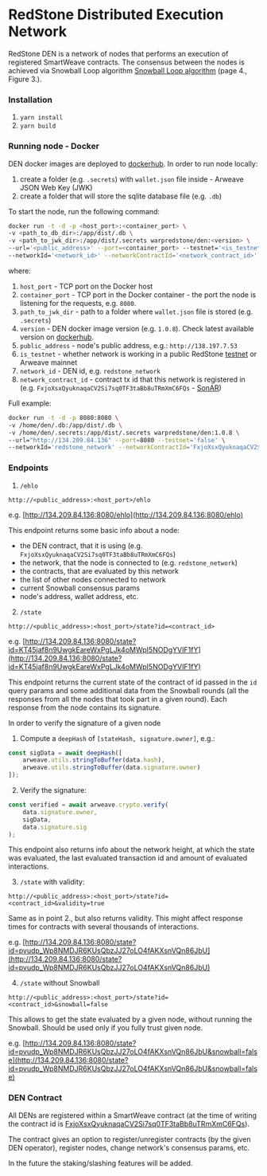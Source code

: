 # RedStone Distributed Execution Network
RedStone DEN is a network of nodes that performs an execution of registered SmartWeave contracts.
The consensus between the nodes is achieved via Snowball Loop algorithm
[Snowball Loop algorithm](https://ipfs.io/ipfs/QmUy4jh5mGNZvLkjies1RWM4YuvJh5o2FYopNPVYwrRVGV) (page 4., Figure 3.).

### Installation

1. `yarn install`
2. `yarn build`

### Running node - Docker
DEN docker images are deployed to [dockerhub](https://hub.docker.com/r/warpredstone/den/tags).
In order to run node locally:
1. create a folder (e.g. `.secrets`) with `wallet.json` file inside - Arweave JSON Web Key (JWK)
2. create a folder that will store the sqlite database file (e.g. `.db`)

To start the node, run the following command:
```bash
docker run -t -d -p <host_port>:<container_port> \
-v <path_to_db_dir>:/app/dist/.db \
-v <path_to_jwk_dir>:/app/dist/.secrets warpredstone/den:<version> \
--url='<public_address>' --port=<container_port> --testnet='<is_testnet>' \
--networkId='<network_id>' --networkContractId='<network_contract_id>'
```

where:

1. `host_port` - TCP port on the Docker host
2. `container_port` - TCP port in the Docker container - the port the node is listening for the requests, e.g. `8080`.
4. `path_to_jwk_dir` - path to a folder where `wallet.json` file is stored (e.g. `.secrets`)
5. `version` - DEN docker image version (e.g. `1.0.8`). Check latest available version on [dockerhub](https://hub.docker.com/r/warpredstone/den/tags).
6. `public_address` - node's public address, e.g.: `http://138.197.7.53`
8. `is_testnet` - whether network is working in a public RedStone [testnet](https://testnet.redstone.tools/)
or Arweave mainnet
9. `network_id` - DEN id, e.g. `redstone_network`
10. `network_contract_id` - contract tx id that this network is registered in (e.g. `FxjoXsxQyuknaqaCV2Si7sq0TF3taBb8uTRmXmC6FQs` - [SonAR](https://sonar.redstone.tools/#/app/contract/FxjoXsxQyuknaqaCV2Si7sq0TF3taBb8uTRmXmC6FQs#))

Full example: 
```bash
docker run -t -d -p 8080:8080 \
-v /home/den/.db:/app/dist/.db \
-v /home/den/.secrets:/app/dist/.secrets warpredstone/den:1.0.8 \
--url="http://134.209.84.136" --port=8080 --testnet='false' \
--networkId='redstone_network' --networkContractId='FxjoXsxQyuknaqaCV2Si7sq0TF3taBb8uTRmXmC6FQs'
```

### Endpoints
1. `/ehlo`
```
http://<public_address>:<host_port>/ehlo
```

e.g. [http://134.209.84.136:8080/ehlo](http://134.209.84.136:8080/ehlo)

This endpoint returns some basic info about a node:
* the DEN contract, that it is using (e.g. `FxjoXsxQyuknaqaCV2Si7sq0TF3taBb8uTRmXmC6FQs`)
* the network, that the node is connected to (e.g. `redstone_network`)
* the contracts, that are evaluated by this network 
* the list of other nodes connected to network 
* current Snowball consensus params 
* node's address, wallet address, etc.

2. `/state`
```
http://<public_address>:<host_port>/state?id=<contract_id>
```

e.g. [http://134.209.84.136:8080/state?id=KT45jaf8n9UwgkEareWxPgLJk4oMWpI5NODgYVIF1fY](http://134.209.84.136:8080/state?id=KT45jaf8n9UwgkEareWxPgLJk4oMWpI5NODgYVIF1fY)

This endpoint returns the current state of the contract of id passed in the `id` query params and some additional data from
the Snowball rounds (all the responses from all the nodes that took part in a given round). 
Each response from the node contains its signature. 
  
In order to verify the signature of a given node
1. Compute a `deepHash` of `[stateHash, signature.owner]`, e.g.:
```ts
const sigData = await deepHash([
    arweave.utils.stringToBuffer(data.hash),
    arweave.utils.stringToBuffer(data.signature.owner)
]);
```

2. Verify the signature:
```ts
const verified = await arweave.crypto.verify(
    data.signature.owner,
    sigData,
    data.signature.sig
);
```

This endpoint also returns info about the network height, at which the state was evaluated, the last evaluated transaction id
and amount of evaluated interactions.

3. `/state` with validity:
```
http://<public_address>:<host_port>/state?id=<contract_id>&validity=true
```

Same as in point 2., but also returns validity. This might affect response times for contracts with
several thousands of interactions.

e.g. [http://134.209.84.136:8080/state?id=pvudp_Wp8NMDJR6KUsQbzJJ27oLO4fAKXsnVQn86JbU](http://134.209.84.136:8080/state?id=pvudp_Wp8NMDJR6KUsQbzJJ27oLO4fAKXsnVQn86JbU)

4. `/state` without Snowball
```
http://<public_address>:<host_port>/state?id=<contract_id>&snowball=false
```

This allows to get the state evaluated by a given node, without running the Snowball.
Should be used only if you fully trust given node.

e.g. [http://134.209.84.136:8080/state?id=pvudp_Wp8NMDJR6KUsQbzJJ27oLO4fAKXsnVQn86JbU&snowball=false](http://134.209.84.136:8080/state?id=pvudp_Wp8NMDJR6KUsQbzJJ27oLO4fAKXsnVQn86JbU&snowball=false)

### DEN Contract
All DENs are registered within a SmartWeave contract (at the time of writing the contract id is [FxjoXsxQyuknaqaCV2Si7sq0TF3taBb8uTRmXmC6FQs](https://sonar.redstone.tools/#/app/contract/FxjoXsxQyuknaqaCV2Si7sq0TF3taBb8uTRmXmC6FQs#)).

The contract gives an option to register/unregister contracts (by the given DEN operator), register nodes, change network's consensus params, etc.

In the future the staking/slashing features will be added.